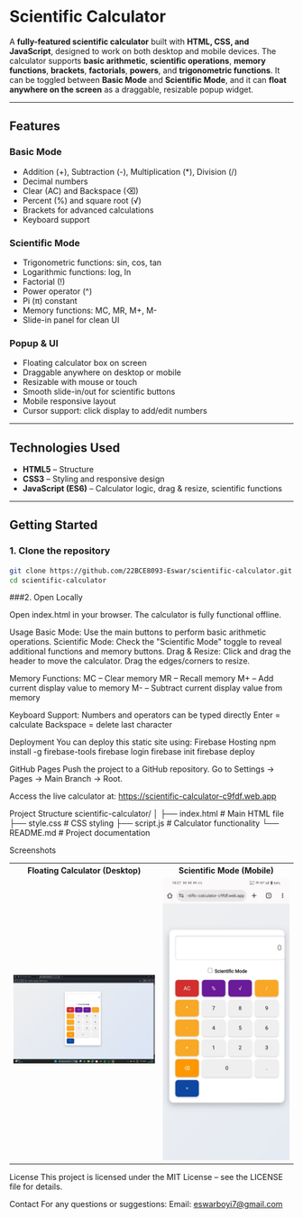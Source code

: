# Scientific Calculator

A **fully-featured scientific calculator** built with **HTML, CSS, and JavaScript**, designed to work on both desktop and mobile devices. The calculator supports **basic arithmetic**, **scientific operations**, **memory functions**, **brackets**, **factorials**, **powers**, and **trigonometric functions**. It can be toggled between **Basic Mode** and **Scientific Mode**, and it can **float anywhere on the screen** as a draggable, resizable popup widget.

---

## **Features**

### Basic Mode
- Addition (+), Subtraction (-), Multiplication (*), Division (/)  
- Decimal numbers  
- Clear (AC) and Backspace (⌫)  
- Percent (%) and square root (√)  
- Brackets for advanced calculations  
- Keyboard support  

### Scientific Mode
- Trigonometric functions: sin, cos, tan  
- Logarithmic functions: log, ln  
- Factorial (!)  
- Power operator (^)  
- Pi (π) constant  
- Memory functions: MC, MR, M+, M-  
- Slide-in panel for clean UI  

### Popup & UI
- Floating calculator box on screen  
- Draggable anywhere on desktop or mobile  
- Resizable with mouse or touch  
- Smooth slide-in/out for scientific buttons  
- Mobile responsive layout  
- Cursor support: click display to add/edit numbers  

---

## **Technologies Used**

- **HTML5** – Structure  
- **CSS3** – Styling and responsive design  
- **JavaScript (ES6)** – Calculator logic, drag & resize, scientific functions  

---

## **Getting Started**

### 1. Clone the repository

```bash
git clone https://github.com/22BCE8093-Eswar/scientific-calculator.git
cd scientific-calculator
```
###2. Open Locally

Open index.html in your browser. The calculator is fully functional offline.

Usage
Basic Mode: Use the main buttons to perform basic arithmetic operations.
Scientific Mode: Check the "Scientific Mode" toggle to reveal additional functions and memory buttons.
Drag & Resize: Click and drag the header to move the calculator. Drag the edges/corners to resize.

Memory Functions:
MC – Clear memory
MR – Recall memory
M+ – Add current display value to memory
M- – Subtract current display value from memory

Keyboard Support:
Numbers and operators can be typed directly
Enter = calculate
Backspace = delete last character

Deployment
You can deploy this static site using:
Firebase Hosting
npm install -g firebase-tools
firebase login
firebase init
firebase deploy


GitHub Pages
Push the project to a GitHub repository.
Go to Settings → Pages → Main Branch → Root.

Access the live calculator at: https://scientific-calculator-c9fdf.web.app


Project Structure
scientific-calculator/
│
├── index.html          # Main HTML file
├── style.css           # CSS styling
├── script.js           # Calculator functionality
└── README.md           # Project documentation

Screenshots
<table>
  <tr>
    <th> Floating Calculator (Desktop)</th>
    <th> Scientific Mode (Mobile)</th>
  </tr>
  <tr>
    <td><img src="image1.png" width="370"/></td>
    <td><img src="image2.jpeg" width="330"/></td>
  </tr>
</table>

License
This project is licensed under the MIT License – see the LICENSE
 file for details.

Contact
For any questions or suggestions:
Email: eswarboyi7@gmail.com
